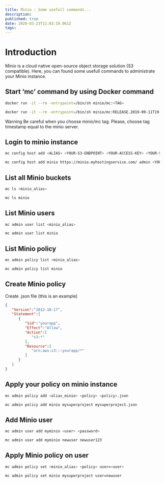 ```yaml
---
title: Minio : Some usefull commands...
description: 
published: true
date: 2020-03-23T11:03:19.061Z
tags: 
---
```


# Introduction

Minio is a cloud native open-source object storage solution (S3 compatible). Here, you can found some usefull commands to administrate your Minio instance.

## Start ‘mc’ command by using Docker command

```bash
docker run -it --rm -entrypoint=/bin/sh minio/mc:<TAG>
```

```bash
docker run -it --rm -entrypoint=/bin/sh minio/mc:RELEASE.2019-09-11T19-53-16Z
```

Warning Be careful when you choose minio/mc tag. Please, choose tag timestamp equal to the minio server.

## Login to minio instance

```bash
mc config host add <ALIAS> <YOUR-S3-ENDPOINT> <YOUR-ACCESS-KEY> <YOUR-SECRET-KEY> <API-SIGNATURE>
```

```bash
mc config host add minio https://minio.myhostingservice.com/ admin <YOUR-SECRET-KEY>
```

## List all Minio buckets

```bash
mc ls <minio_alias>
```

```bash
mc ls minio
```

## List Minio users

```bash
mc admin user list <minio_alias>
```

```bash
mc admin user list minio
```

## List Minio policy

```bash
mc admin policy list <minio_alias>
```
```bash
mc admin policy list minio
```

## Create Minio policy

Create <your-policy>.json file (this is an example)

```json
{
   "Version":"2012-10-17",
   "Statement":[
      {
         "Sid":"yourapp",
         "Effect":"Allow",
         "Action":[
            "s3:*"
         ],
         "Resource":[
            "arn:aws:s3:::yourapp/*"
         ]
      }
   ]
}
```
  
## Apply your policy on minio instance
  
```bash
mc admin policy add <alias_minio> <policy> <policy>.json
```
```bash
mc admin policy add minio mysuperproject mysuperproject.json
```

## Add Minio user

```bash
mc admin user add myminio <user> <password>
```
```bash
mc admin user add myminio newuser newuser123
```
  
## Apply Minio policy on user

```bash
mc admin policy set <minio_alias> <policy> user=<user>
```

```bash
mc admin policy set minio mysuperproject user=newuser
```